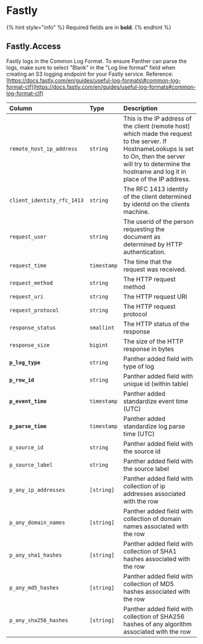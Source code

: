 # Fastly

{% hint style="info" %}
Required fields are in **bold**.
{% endhint %}

## Fastly.Access

Fastly logs in the Common Log Format. To ensure Panther can parse the logs, make sure to select "Blank" in the "Log line format" field when creating an S3 logging endpoint for your Fastly service. Reference: [https://docs.fastly.com/en/guides/useful-log-formats\#common-log-format-clf](https://docs.fastly.com/en/guides/useful-log-formats#common-log-format-clf)

| Column | Type | Description |
| :--- | :--- | :--- |
| `remote_host_ip_address` | `string` | This is the IP address of the client \(remote host\) which made the request to the server. If HostnameLookups is set to On, then the server will try to determine the hostname and log it in place of the IP address. |
| `client_identity_rfc_1413` | `string` | The RFC 1413 identity of the client determined by identd on the clients machine. |
| `request_user` | `string` | The userid of the person requesting the document as determined by HTTP authentication. |
| `request_time` | `timestamp` | The time that the request was received. |
| `request_method` | `string` | The HTTP request method |
| `request_uri` | `string` | The HTTP request URI |
| `request_protocol` | `string` | The HTTP request protocol |
| `response_status` | `smallint` | The HTTP status of the response |
| `response_size` | `bigint` | The size of the HTTP response in bytes |
| **`p_log_type`** | `string` | Panther added field with type of log |
| **`p_row_id`** | `string` | Panther added field with unique id \(within table\) |
| **`p_event_time`** | `timestamp` | Panther added standardize event time \(UTC\) |
| **`p_parse_time`** | `timestamp` | Panther added standardize log parse time \(UTC\) |
| `p_source_id` | `string` | Panther added field with the source id |
| `p_source_label` | `string` | Panther added field with the source label |
| `p_any_ip_addresses` | `[string]` | Panther added field with collection of ip addresses associated with the row |
| `p_any_domain_names` | `[string]` | Panther added field with collection of domain names associated with the row |
| `p_any_sha1_hashes` | `[string]` | Panther added field with collection of SHA1 hashes associated with the row |
| `p_any_md5_hashes` | `[string]` | Panther added field with collection of MD5 hashes associated with the row |
| `p_any_sha256_hashes` | `[string]` | Panther added field with collection of SHA256 hashes of any algorithm associated with the row |

